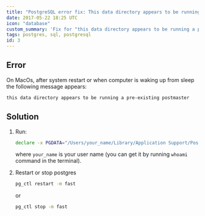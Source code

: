 ```yaml
---
title: "PostgreSQL error fix: This data directory appears to be running a pre-existing postmaster"
date: 2017-05-22 18:25 UTC
icon: "database"
custom_summary: 'Fix for "this data directory appears to be running a pre-existing postmaster" error.'
tags: postgres, sql, postgresql
id: 3
---
```


## Error

On MacOs, after system restart or when computer is waking up from sleep the following message appears:

```bash
this data directory appears to be running a pre-existing postmaster
```

## Solution

1. Run:

    ```bash
    declare -x PGDATA="/Users/your_name/Library/Application Support/Postgres/var-9.4/"
    ```

    where `your_name` is your user name (you can get it by running `whoami` command in the terminal).

2. Restart or stop postgres

    ```bash
    pg_ctl restart -m fast
    ```

    or

    ```bash
    pg_ctl stop -m fast
    ```
